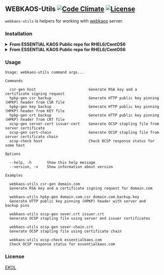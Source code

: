 ## WEBKAOS-Utils [![Code Climate](https://codeclimate.com/github/essentialkaos/webkaos-utils/badges/gpa.svg)](https://codeclimate.com/github/essentialkaos/webkaos-utils) [![License](https://gh.kaos.io/ekol.svg)](https://essentialkaos.com/ekol)

`webkaos-utils` is helpers for working with [webkaos](https://github.com/essentialkaos/webkaos) server.

### Installation

<details>
<summary><strong>From ESSENTIAL KAOS Public repo for RHEL6/CentOS6</strong></summary>
```
[sudo] yum install -y https://yum.kaos.io/6/release/i386/kaos-repo-7.2-0.el6.noarch.rpm
[sudo] yum install webkaos-utils
```
</details>

<details>
<summary><strong>From ESSENTIAL KAOS Public repo for RHEL6/CentOS6</strong></summary>
```
[sudo] yum install -y https://yum.kaos.io/7/release/x86_64/kaos-repo-7.2-0.el7.noarch.rpm
[sudo] yum install webkaos-utils
```
</details>

### Usage

```
Usage: webkaos-utils command args...

Commands

  csr-gen host                        Generate RSA key and a certificate signing request
  hpkp-gen csr backup                 Generate HTTP public key pinning (HPKP) header from CSR file
  hpkp-gen key backup                 Generate HTTP public key pinning (HPKP) header from KEY file
  hpkp-gen crt backup                 Generate HTTP public key pinning (HPKP) header from CRT file
  ocsp-gen server-cert issuer-cert    Generate OCSP stapling file from server certificate
  ocsp-gen cert-chain                 Generate OCSP stapling file from server certificate chain
  ocsp-check host                     Check OCSP response status for some host

Options

  --help, -h       Show this help message
  --version, -v    Show information about version

Examples

  webkaos-utils csr-gen domain.com
  Generate RSA key and a certificate signing request for domain.com

  webkaos-utils hpkp-gen domain.com.csr domain.com.backup.key
  Generate HTTP public key pinning (HPKP) header with server and backup pins

  webkaos-utils ocsp-gen sever.crt issuer.crt
  Generate OCSP stapling file using server and issuer certificates

  webkaos-utils ocsp-gen sever-chain.crt
  Generate OCSP stapling file using certificate chain

  webkaos-utils ocsp-check essentialkaos.com
  Check OCSP response status for essentialkaos.com

```

### License

[EKOL](https://essentialkaos.com/ekol)
